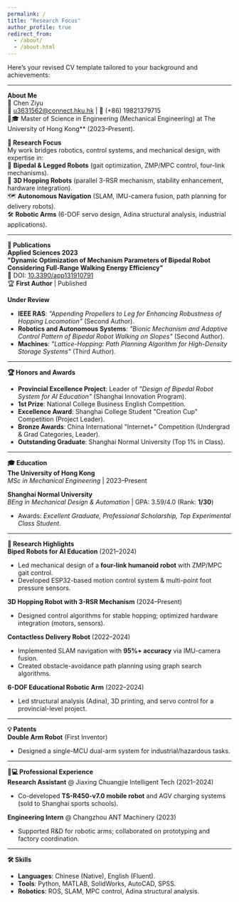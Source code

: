 ```yaml
---
permalink: /
title: "Research Focus"
author_profile: true
redirect_from: 
  - /about/
  - /about.html
---
```


Here’s your revised CV template tailored to your background and achievements:

---

**About Me**  
🌟 Chen Ziyu  
📧 u3631562@connect.hku.hk | 📱 (+86) 19821379715  
👨🎓 Master of Science in Engineering (Mechanical Engineering) at The University of Hong Kong** (2023–Present).  

**🔬 Research Focus**  
My work bridges robotics, control systems, and mechanical design, with expertise in:  
🤖 **Bipedal & Legged Robots** (gait optimization, ZMP/MPC control, four-link mechanisms).  
🚀 **3D Hopping Robots** (parallel 3-RSR mechanism, stability enhancement, hardware integration).  
🗺️ **Autonomous Navigation** (SLAM, IMU-camera fusion, path planning for delivery robots).  
🛠️ **Robotic Arms** (6-DOF servo design, Adina structural analysis, industrial applications).  

---

**📝 Publications**  
**Applied Sciences 2023**  
**"Dynamic Optimization of Mechanism Parameters of Bipedal Robot Considering Full-Range Walking Energy Efficiency"**  
🔗 DOI: [10.3390/app131910791](https://doi.org/10.3390/app131910791)  
🏆 **First Author** | Published  

**Under Review**  
- **IEEE RAS**: *"Appending Propellers to Leg for Enhancing Robustness of Hopping Locomotion"* (Second Author).  
- **Robotics and Autonomous Systems**: *"Bionic Mechanism and Adaptive Control Pattern of Bipedal Robot Walking on Slopes"* (Second Author).  
- **Machines**: *"Lattice-Hopping: Path Planning Algorithm for High-Density Storage Systems"* (Third Author).  

---

**🏆 Honors and Awards**  
- **Provincial Excellence Project**: Leader of *"Design of Bipedal Robot System for AI Education"* (Shanghai Innovation Program).  
- **1st Prize**: National College Business English Competition.  
- **Excellence Award**: Shanghai College Student "Creation Cup" Competition (Project Leader).  
- **Bronze Awards**: China International "Internet+" Competition (Undergrad & Grad Categories, Leader).  
- **Outstanding Graduate**: Shanghai Normal University (Top 1% in Class).  

---

**🎓 Education**  
**The University of Hong Kong**  
*MSc in Mechanical Engineering* | 2023–Present  

**Shanghai Normal University**  
*BEng in Mechanical Design & Automation* | GPA: 3.59/4.0 (Rank: **1/30**)  
- Awards: *Excellent Graduate, Professional Scholarship, Top Experimental Class Student*.  

---

**🚀 Research Highlights**  
**Biped Robots for AI Education** (2021–2024)  
- Led mechanical design of a **four-link humanoid robot** with ZMP/MPC gait control.  
- Developed ESP32-based motion control system & multi-point foot pressure sensors.  

**3D Hopping Robot with 3-RSR Mechanism** (2024–Present)  
- Designed control algorithms for stable hopping; optimized hardware integration (motors, sensors).  

**Contactless Delivery Robot** (2022–2024)  
- Implemented SLAM navigation with **95%+ accuracy** via IMU-camera fusion.  
- Created obstacle-avoidance path planning using graph search algorithms.  

**6-DOF Educational Robotic Arm** (2022–2024)  
- Led structural analysis (Adina), 3D printing, and servo control for a provincial-level project.  

---

**💡 Patents**  
**Double Arm Robot** (First Inventor)  
- Designed a single-MCU dual-arm system for industrial/hazardous tasks.  

---

**👨💻 Professional Experience**  
**Research Assistant** @ Jiaxing Chuangjie Intelligent Tech (2021–2024)  
- Co-developed **TS-R450-v7.0 mobile robot** and AGV charging systems (sold to Shanghai sports schools).  

**Engineering Intern** @ Changzhou ANT Machinery (2023)  
- Supported R&D for robotic arms; collaborated on prototyping and factory coordination.  

---

**🛠️ Skills**  
- **Languages**: Chinese (Native), English (Fluent).  
- **Tools**: Python, MATLAB, SolidWorks, AutoCAD, SPSS.  
- **Robotics**: ROS, SLAM, MPC control, Adina structural analysis.  
